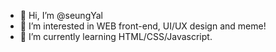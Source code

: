 - 👋 Hi, I’m @seungYal
- 👀 I’m interested in WEB front-end, UI/UX design and meme!  
- 🌱 I’m currently learning HTML/CSS/Javascript.

  

<!---
seungYal/seungYal is a ✨ special ✨ repository because its `README.md` (this file) appears on your GitHub profile.
You can click the Preview link to take a look at your changes.
--->
